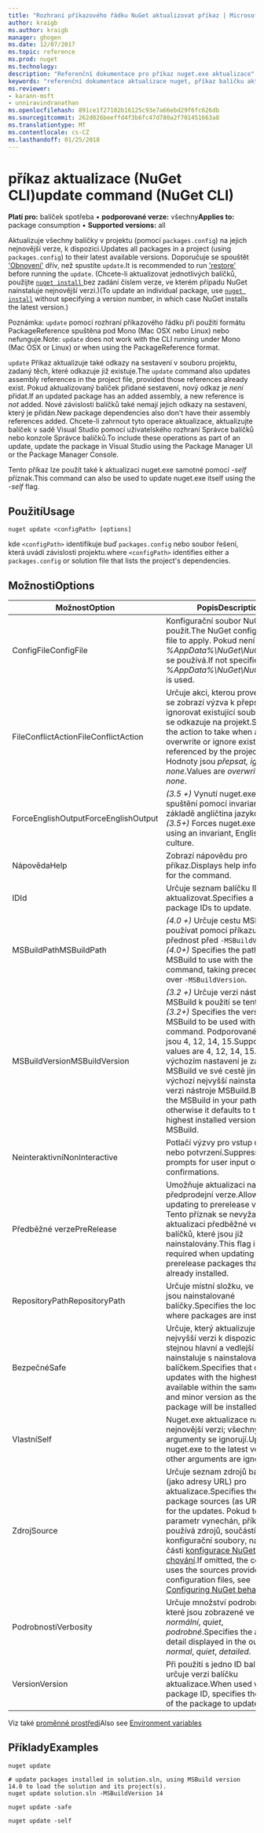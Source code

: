 ```yaml
---
title: "Rozhraní příkazového řádku NuGet aktualizovat příkaz | Microsoft Docs"
author: kraigb
ms.author: kraigb
manager: ghogen
ms.date: 12/07/2017
ms.topic: reference
ms.prod: nuget
ms.technology: 
description: "Referenční dokumentace pro příkaz nuget.exe aktualizace"
keywords: "referenční dokumentace aktualizace nuget, příkaz balíčku aktualizace"
ms.reviewer:
- karann-msft
- unniravindranathan
ms.openlocfilehash: 891ce1f27102b16125c93e7a66ebd29f6fc626db
ms.sourcegitcommit: 262d026beeffd4f3b6fc47d780a2f701451663a8
ms.translationtype: MT
ms.contentlocale: cs-CZ
ms.lasthandoff: 01/25/2018
---
```

# <a name="update-command-nuget-cli"></a><span data-ttu-id="c813a-104">příkaz aktualizace (NuGet CLI)</span><span class="sxs-lookup"><span data-stu-id="c813a-104">update command (NuGet CLI)</span></span>

<span data-ttu-id="c813a-105">**Platí pro:** balíček spotřeba &bullet; **podporované verze:** všechny</span><span class="sxs-lookup"><span data-stu-id="c813a-105">**Applies to:** package consumption &bullet; **Supported versions:** all</span></span>

<span data-ttu-id="c813a-106">Aktualizuje všechny balíčky v projektu (pomocí `packages.config`) na jejich nejnovější verze, k dispozici.</span><span class="sxs-lookup"><span data-stu-id="c813a-106">Updates all packages in a project (using `packages.config`) to their latest available versions.</span></span> <span data-ttu-id="c813a-107">Doporučuje se spouštět ['Obnovení'](cli-ref-restore.md) dřív, než spustíte `update`.</span><span class="sxs-lookup"><span data-stu-id="c813a-107">It is recommended to run ['restore'](cli-ref-restore.md) before running the `update`.</span></span> <span data-ttu-id="c813a-108">(Chcete-li aktualizovat jednotlivých balíčků, použijte [ `nuget install` ](cli-ref-install.md) bez zadání číslem verze, ve kterém případu NuGet nainstaluje nejnovější verzi.)</span><span class="sxs-lookup"><span data-stu-id="c813a-108">(To update an individual package, use [`nuget install`](cli-ref-install.md) without specifying a version number, in which case NuGet installs the latest version.)</span></span>

<span data-ttu-id="c813a-109">Poznámka: `update` pomocí rozhraní příkazového řádku při použití formátu PackageReference spuštěna pod Mono (Mac OSX nebo Linux) nebo nefunguje.</span><span class="sxs-lookup"><span data-stu-id="c813a-109">Note: `update` does not work with the CLI running under Mono (Mac OSX or Linux) or when using the PackageReference format.</span></span>

<span data-ttu-id="c813a-110">`update` Příkaz aktualizuje také odkazy na sestavení v souboru projektu, zadaný těch, které odkazuje již existuje.</span><span class="sxs-lookup"><span data-stu-id="c813a-110">The `update` command also updates assembly references in the project file, provided those references already exist.</span></span> <span data-ttu-id="c813a-111">Pokud aktualizovaný balíček přidané sestavení, nový odkaz je *není* přidat.</span><span class="sxs-lookup"><span data-stu-id="c813a-111">If an updated package has an added assembly, a new reference is *not* added.</span></span> <span data-ttu-id="c813a-112">Nové závislosti balíčků také nemají jejich odkazy na sestavení, který je přidán.</span><span class="sxs-lookup"><span data-stu-id="c813a-112">New package dependencies also don't have their assembly references added.</span></span> <span data-ttu-id="c813a-113">Chcete-li zahrnout tyto operace aktualizace, aktualizujte balíček v sadě Visual Studio pomocí uživatelského rozhraní Správce balíčků nebo konzole Správce balíčků.</span><span class="sxs-lookup"><span data-stu-id="c813a-113">To include these operations as part of an update, update the package in Visual Studio using the Package Manager UI or the Package Manager Console.</span></span>

<span data-ttu-id="c813a-114">Tento příkaz lze použít také k aktualizaci nuget.exe samotné pomocí *-self* příznak.</span><span class="sxs-lookup"><span data-stu-id="c813a-114">This command can also be used to update nuget.exe itself using the *-self* flag.</span></span>

## <a name="usage"></a><span data-ttu-id="c813a-115">Použití</span><span class="sxs-lookup"><span data-stu-id="c813a-115">Usage</span></span>

```cli
nuget update <configPath> [options]
```

<span data-ttu-id="c813a-116">kde `<configPath>` identifikuje buď `packages.config` nebo soubor řešení, která uvádí závislosti projektu.</span><span class="sxs-lookup"><span data-stu-id="c813a-116">where `<configPath>` identifies either a `packages.config` or solution file that lists the project's dependencies.</span></span>

## <a name="options"></a><span data-ttu-id="c813a-117">Možnosti</span><span class="sxs-lookup"><span data-stu-id="c813a-117">Options</span></span>

| <span data-ttu-id="c813a-118">Možnost</span><span class="sxs-lookup"><span data-stu-id="c813a-118">Option</span></span> | <span data-ttu-id="c813a-119">Popis</span><span class="sxs-lookup"><span data-stu-id="c813a-119">Description</span></span> |
| --- | --- |
| <span data-ttu-id="c813a-120">ConfigFile</span><span class="sxs-lookup"><span data-stu-id="c813a-120">ConfigFile</span></span> | <span data-ttu-id="c813a-121">Konfigurační soubor NuGet použít.</span><span class="sxs-lookup"><span data-stu-id="c813a-121">The NuGet configuration file to apply.</span></span> <span data-ttu-id="c813a-122">Pokud není zadaný, *%AppData%\NuGet\NuGet.Config* se používá.</span><span class="sxs-lookup"><span data-stu-id="c813a-122">If not specified, *%AppData%\NuGet\NuGet.Config* is used.</span></span> |
| <span data-ttu-id="c813a-123">FileConflictAction</span><span class="sxs-lookup"><span data-stu-id="c813a-123">FileConflictAction</span></span> | <span data-ttu-id="c813a-124">Určuje akci, kterou provést, pokud se zobrazí výzva k přepsání nebo ignorovat existující soubory, které se odkazuje na projekt.</span><span class="sxs-lookup"><span data-stu-id="c813a-124">Specifies the action to take when asked to overwrite or ignore existing files referenced by the project.</span></span> <span data-ttu-id="c813a-125">Hodnoty jsou *přepsat, ignorovat, none*.</span><span class="sxs-lookup"><span data-stu-id="c813a-125">Values are *overwrite, ignore, none*.</span></span> |
| <span data-ttu-id="c813a-126">ForceEnglishOutput</span><span class="sxs-lookup"><span data-stu-id="c813a-126">ForceEnglishOutput</span></span> | <span data-ttu-id="c813a-127">*(3.5 +)*  Vynutí nuget.exe ke spuštění pomocí invariantní, na základě angličtina jazykové verze.</span><span class="sxs-lookup"><span data-stu-id="c813a-127">*(3.5+)* Forces nuget.exe to run using an invariant, English-based culture.</span></span> |
| <span data-ttu-id="c813a-128">Nápověda</span><span class="sxs-lookup"><span data-stu-id="c813a-128">Help</span></span> | <span data-ttu-id="c813a-129">Zobrazí nápovědu pro příkaz.</span><span class="sxs-lookup"><span data-stu-id="c813a-129">Displays help information for the command.</span></span> |
| <span data-ttu-id="c813a-130">ID</span><span class="sxs-lookup"><span data-stu-id="c813a-130">Id</span></span> | <span data-ttu-id="c813a-131">Určuje seznam balíčku ID aktualizovat.</span><span class="sxs-lookup"><span data-stu-id="c813a-131">Specifies a list of package IDs to update.</span></span> |
| <span data-ttu-id="c813a-132">MSBuildPath</span><span class="sxs-lookup"><span data-stu-id="c813a-132">MSBuildPath</span></span> | <span data-ttu-id="c813a-133">*(4.0 +)*  Určuje cestu MSBuild používat pomocí příkazu, přednost před `-MSBuildVersion`.</span><span class="sxs-lookup"><span data-stu-id="c813a-133">*(4.0+)* Specifies the path of MSBuild to use with the command, taking precedence over `-MSBuildVersion`.</span></span> |
| <span data-ttu-id="c813a-134">MSBuildVersion</span><span class="sxs-lookup"><span data-stu-id="c813a-134">MSBuildVersion</span></span> | <span data-ttu-id="c813a-135">*(3.2 +)*  Určuje verzi nástroje MSBuild k použití se tento příkaz.</span><span class="sxs-lookup"><span data-stu-id="c813a-135">*(3.2+)* Specifies the version of MSBuild to be used with this command.</span></span> <span data-ttu-id="c813a-136">Podporované hodnoty jsou 4, 12, 14, 15.</span><span class="sxs-lookup"><span data-stu-id="c813a-136">Supported values are 4, 12, 14, 15.</span></span> <span data-ttu-id="c813a-137">Ve výchozím nastavení je zachyceny MSBuild ve své cestě jinak bude výchozí nejvyšší nainstalovanou verzi nástroje MSBuild.</span><span class="sxs-lookup"><span data-stu-id="c813a-137">By default the MSBuild in your path is picked, otherwise it defaults to the highest installed version of MSBuild.</span></span> |
| <span data-ttu-id="c813a-138">Neinteraktivní</span><span class="sxs-lookup"><span data-stu-id="c813a-138">NonInteractive</span></span> | <span data-ttu-id="c813a-139">Potlačí výzvy pro vstup uživatele nebo potvrzení.</span><span class="sxs-lookup"><span data-stu-id="c813a-139">Suppresses prompts for user input or confirmations.</span></span> |
| <span data-ttu-id="c813a-140">Předběžné verze</span><span class="sxs-lookup"><span data-stu-id="c813a-140">PreRelease</span></span> | <span data-ttu-id="c813a-141">Umožňuje aktualizaci na předprodejní verze.</span><span class="sxs-lookup"><span data-stu-id="c813a-141">Allows updating to prerelease versions.</span></span> <span data-ttu-id="c813a-142">Tento příznak se nevyžaduje při aktualizaci předběžné verze balíčků, které jsou již nainstalovány.</span><span class="sxs-lookup"><span data-stu-id="c813a-142">This flag is not required when updating prerelease packages that are already installed.</span></span> |
| <span data-ttu-id="c813a-143">RepositoryPath</span><span class="sxs-lookup"><span data-stu-id="c813a-143">RepositoryPath</span></span> | <span data-ttu-id="c813a-144">Určuje místní složku, ve kterém jsou nainstalované balíčky.</span><span class="sxs-lookup"><span data-stu-id="c813a-144">Specifies the local folder where packages are installed.</span></span> |
| <span data-ttu-id="c813a-145">Bezpečné</span><span class="sxs-lookup"><span data-stu-id="c813a-145">Safe</span></span> | <span data-ttu-id="c813a-146">Určuje, který aktualizuje pouze s nejvyšší verzi k dispozici v rámci stejnou hlavní a vedlejší verzi jako nainstaluje s nainstalovaným balíčkem.</span><span class="sxs-lookup"><span data-stu-id="c813a-146">Specifies that only updates with the highest version available within the same major and minor version as the installed package will be installed.</span></span> |
| <span data-ttu-id="c813a-147">Vlastní</span><span class="sxs-lookup"><span data-stu-id="c813a-147">Self</span></span> | <span data-ttu-id="c813a-148">Nuget.exe aktualizace na nejnovější verzi; všechny další argumenty se ignorují.</span><span class="sxs-lookup"><span data-stu-id="c813a-148">Updates nuget.exe to the latest version; all other arguments are ignored.</span></span> |
| <span data-ttu-id="c813a-149">Zdroj</span><span class="sxs-lookup"><span data-stu-id="c813a-149">Source</span></span> | <span data-ttu-id="c813a-150">Určuje seznam zdrojů balíčku (jako adresy URL) pro aktualizace.</span><span class="sxs-lookup"><span data-stu-id="c813a-150">Specifies the list of package sources (as URLs) to use for the updates.</span></span> <span data-ttu-id="c813a-151">Pokud tento parametr vynechán, příkaz používá zdrojů, součástí konfigurační soubory, najdete v části [konfigurace NuGet chování](../Consume-Packages/Configuring-NuGet-Behavior.md).</span><span class="sxs-lookup"><span data-stu-id="c813a-151">If omitted, the command uses the sources provided in configuration files, see [Configuring NuGet behavior](../Consume-Packages/Configuring-NuGet-Behavior.md).</span></span> |
| <span data-ttu-id="c813a-152">Podrobnosti</span><span class="sxs-lookup"><span data-stu-id="c813a-152">Verbosity</span></span> | <span data-ttu-id="c813a-153">Určuje množství podrobností, které jsou zobrazené ve výstupu: *normální*, *quiet*, *podrobné*.</span><span class="sxs-lookup"><span data-stu-id="c813a-153">Specifies the amount of detail displayed in the output: *normal*, *quiet*, *detailed*.</span></span> |
| <span data-ttu-id="c813a-154">Version</span><span class="sxs-lookup"><span data-stu-id="c813a-154">Version</span></span> | <span data-ttu-id="c813a-155">Při použití s jedno ID balíčku, určuje verzi balíčku aktualizace.</span><span class="sxs-lookup"><span data-stu-id="c813a-155">When used with one package ID, specifies the version of the package to update.</span></span> |

<span data-ttu-id="c813a-156">Viz také [proměnné prostředí](cli-ref-environment-variables.md)</span><span class="sxs-lookup"><span data-stu-id="c813a-156">Also see [Environment variables](cli-ref-environment-variables.md)</span></span>

## <a name="examples"></a><span data-ttu-id="c813a-157">Příklady</span><span class="sxs-lookup"><span data-stu-id="c813a-157">Examples</span></span>

```cli
nuget update

# update packages installed in solution.sln, using MSBuild version 14.0 to load the solution and its project(s).
nuget update solution.sln -MSBuildVersion 14

nuget update -safe

nuget update -self
```
